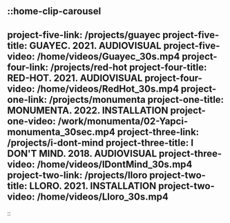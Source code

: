 ::home-clip-carousel
---
project-five-link: /projects/guayec
project-five-title: GUAYEC. 2021. AUDIOVISUAL
project-five-video: /home/videos/Guayec_30s.mp4
project-four-link: /projects/red-hot
project-four-title: RED-HOT. 2021. AUDIOVISUAL
project-four-video: /home/videos/RedHot_30s.mp4
project-one-link: /projects/monumenta
project-one-title: MONUMENTA. 2022. INSTALLATION
project-one-video: /work/monumenta/02-Yapci-monumenta_30sec.mp4
project-three-link: /projects/i-dont-mind
project-three-title: I DON'T MIND. 2018. AUDIOVISUAL
project-three-video: /home/videos/IDontMind_30s.mp4
project-two-link: /projects/lloro
project-two-title: LLORO. 2021. INSTALLATION
project-two-video: /home/videos/Lloro_30s.mp4
---
::
